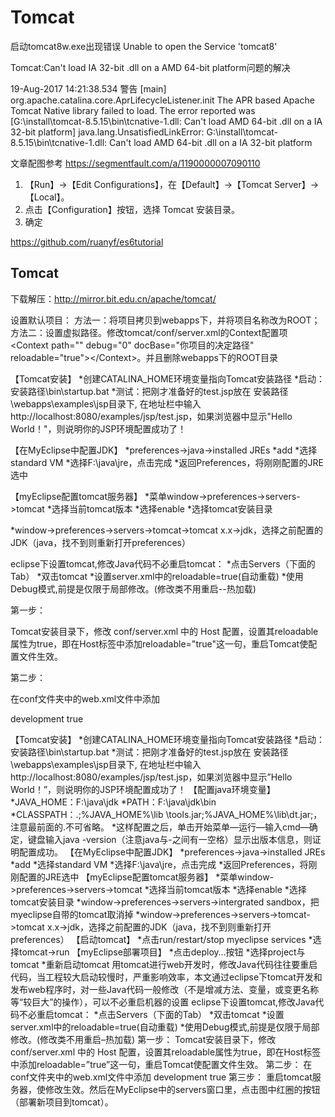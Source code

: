 # Tomcat

启动tomcat8w.exe出现错误 Unable to open the Service 'tomcat8'

Tomcat:Can't load IA 32-bit .dll on a AMD 64-bit platform问题的解决



19-Aug-2017 14:21:38.534 警告 [main] org.apache.catalina.core.AprLifecycleListener.init The APR based Apache Tomcat Native library failed to load. The error reported was [G:\install\tomcat-8.5.15\bin\tcnative-1.dll: Can't load AMD 64-bit .dll on a IA 32-bit platform]
 java.lang.UnsatisfiedLinkError: G:\install\tomcat-8.5.15\bin\tcnative-1.dll: Can't load AMD 64-bit .dll on a IA 32-bit platform



文章配图参考
https://segmentfault.com/a/1190000007090110

1. 【Run】->【Edit Configurations】，在【Default】->【Tomcat Server】->【Local】。
2. 点击【Configuration】按钮，选择 Tomcat 安装目录。
3. 确定





https://github.com/ruanyf/es6tutorial



## Tomcat
下载解压：http://mirror.bit.edu.cn/apache/tomcat/

设置默认项目：
方法一：将项目拷贝到webapps下，并将项目名称改为ROOT； 
方法二：设置虚拟路径。修改tomcat/conf/server.xml的Context配置项&lt;Context path="" debug="0" docBase="你项目的决定路径" reloadable="true"&gt;&lt;/Context&gt;。并且删除webapps下的ROOT目录




<Connector port="8080" protocol="HTTP/1.1"
connectionTimeout="20000"
               redirectPort="8443" URIEncoding="UTF-8"/>


【Tomcat安装】
*创建CATALINA_HOME环境变量指向Tomcat安装路径
*启动：安装路径\bin\startup.bat
*测试：把刚才准备好的test.jsp放在 安装路径\webapps\examples\jsp目录下, 在地址栏中输入http://localhost:8080/examples/jsp/test.jsp，如果浏览器中显示"Hello World！"，则说明你的JSP环境配置成功了！
 

 
【在MyEclipse中配置JDK】
*preferences->java->installed JREs
*add
*选择standard VM
*选择F:\java\jre，点击完成
*返回Preferences，将刚刚配置的JRE选中
 
 
【myEclipse配置tomcat服务器】
*菜单window->preferences->servers->tomcat
*选择当前tomcat版本
*选择enable
*选择tomcat安装目录

*window->preferences->servers->tomcat->tomcat x.x->jdk，选择之前配置的JDK（java，找不到则重新打开preferences）
 
 
eclipse下设置tomcat,修改Java代码不必重启tomcat：
*点击Servers（下面的Tab）
*双击tomcat
*设置server.xml中的reloadable=true(自动重载)
*使用Debug模式,前提是仅限于局部修改。(修改类不用重启--热加载)
 
第一步：
 
Tomcat安装目录下，修改 conf/server.xml 中的 Host 配置，设置其reloadable属性为true，即在Host标签中添加reloadable="true"这一句，重启Tomcat使配置文件生效。
 
第二步：
 
在conf文件夹中的web.xml文件中添加
 
<init-param>
<param-name>development</param-name>
<param-value>true</param-value>
</init-param>


【Tomcat安装】 *创建CATALINA_HOME环境变量指向Tomcat安装路径 *启动：安装路径\bin\startup.bat *测试：把刚才准备好的test.jsp放在 安装路径\webapps\examples\jsp目录下, 在地址栏中输入http://localhost:8080/examples/jsp/test.jsp，如果浏览器中显示”Hello World！”，则说明你的JSP环境配置成功了！ 【配置java环境变量】 *JAVA_HOME：F:\java\jdk *PATH：F:\java\jdk\bin *CLASSPATH：.;%JAVA_HOME%\lib \tools.jar;%JAVA_HOME%\lib\dt.jar;，注意最前面的.不可省略。 *这样配置之后，单击开始菜单—运行—输入cmd—确定，键盘输入java -version（注意java与-之间有一空格）显示出版本信息，则证明配置成功。 【在MyEclipse中配置JDK】 *preferences->java->installed JREs *add *选择standard VM *选择F:\java\jre，点击完成 *返回Preferences，将刚刚配置的JRE选中 【myEclipse配置tomcat服务器】 *菜单window->preferences->servers->tomcat *选择当前tomcat版本 *选择enable *选择tomcat安装目录 *window->preferences->servers->intergrated sandbox，把myeclipse自带的tomcat取消掉 *window->preferences->servers->tomcat->tomcat x.x->jdk，选择之前配置的JDK（java，找不到则重新打开preferences） 【启动tomcat】 *点击run/restart/stop myeclipse services *选择tomcat->run 【myEclipse部署项目】 *点击deploy…按钮 *选择project与tomcat *重新启动tomcat 用tomcat进行web开发时，修改Java代码往往要重启代码，当工程较大启动较慢时，严重影响效率，本文通过eclipse下tomcat开发和发布web程序时，对一些Java代码一般修改（不是增减方法、变量，或变更名称等“较巨大”的操作），可以不必重启机器的设置 eclipse下设置tomcat,修改Java代码不必重启tomcat： *点击Servers（下面的Tab） *双击tomcat *设置server.xml中的reloadable=true(自动重载) *使用Debug模式,前提是仅限于局部修改。(修改类不用重启–热加载) 第一步： Tomcat安装目录下，修改 conf/server.xml 中的 Host 配置，设置其reloadable属性为true，即在Host标签中添加reloadable=”true”这一句，重启Tomcat使配置文件生效。 第二步： 在conf文件夹中的web.xml文件中添加 <init-param> <param-name>development</param-name> <param-value>true</param-value> </init-param> 第三步： 重启tomcat服务器，使修改生效。然后在MyEclipse中的servers窗口里，点击图中红圈的按钮（部署新项目到tomcat）。